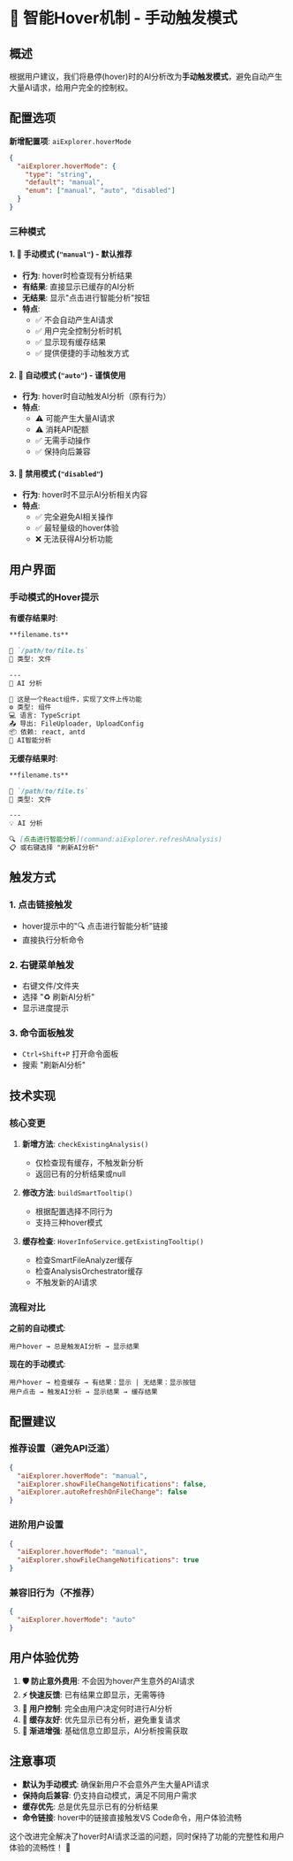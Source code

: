 # 🎯 智能Hover机制 - 手动触发模式

## 概述

根据用户建议，我们将悬停(hover)时的AI分析改为**手动触发模式**，避免自动产生大量AI请求，给用户完全的控制权。

## 配置选项

**新增配置项**: `aiExplorer.hoverMode`

```json
{
  "aiExplorer.hoverMode": {
    "type": "string",
    "default": "manual",
    "enum": ["manual", "auto", "disabled"]
  }
}
```

### 三种模式

#### 1. 🎯 手动模式 (`"manual"`) - **默认推荐**
- **行为**: hover时检查现有分析结果
- **有结果**: 直接显示已缓存的AI分析
- **无结果**: 显示"点击进行智能分析"按钮
- **特点**: 
  - ✅ 不会自动产生AI请求
  - ✅ 用户完全控制分析时机
  - ✅ 显示现有缓存结果
  - ✅ 提供便捷的手动触发方式

#### 2. 🤖 自动模式 (`"auto"`) - **谨慎使用**
- **行为**: hover时自动触发AI分析（原有行为）
- **特点**: 
  - ⚠️ 可能产生大量AI请求
  - ⚠️ 消耗API配额
  - ✅ 无需手动操作
  - ✅ 保持向后兼容

#### 3. 🚫 禁用模式 (`"disabled"`)
- **行为**: hover时不显示AI分析相关内容
- **特点**: 
  - ✅ 完全避免AI相关操作
  - ✅ 最轻量级的hover体验
  - ❌ 无法获得AI分析功能

## 用户界面

### 手动模式的Hover提示

**有缓存结果时**:
```markdown
**filename.ts**

📁 `/path/to/file.ts`
📝 类型: 文件

---
🤖 AI 分析

📝 这是一个React组件，实现了文件上传功能
⚙️ 类型: 组件
💻 语言: TypeScript
📤 导出: FileUploader, UploadConfig
📦 依赖: react, antd
🤖 AI智能分析
```

**无缓存结果时**:
```markdown
**filename.ts**

📁 `/path/to/file.ts`
📝 类型: 文件

---
💡 AI 分析

🔍 [点击进行智能分析](command:aiExplorer.refreshAnalysis)
📋 或右键选择 "刷新AI分析"
```

## 触发方式

### 1. 点击链接触发
- hover提示中的"🔍 点击进行智能分析"链接
- 直接执行分析命令

### 2. 右键菜单触发  
- 右键文件/文件夹
- 选择 "♻️ 刷新AI分析"
- 显示进度提示

### 3. 命令面板触发
- `Ctrl+Shift+P` 打开命令面板
- 搜索 "刷新AI分析"

## 技术实现

### 核心变更

1. **新增方法**: `checkExistingAnalysis()`
   - 仅检查现有缓存，不触发新分析
   - 返回已有的分析结果或null

2. **修改方法**: `buildSmartTooltip()`
   - 根据配置选择不同行为
   - 支持三种hover模式

3. **缓存检查**: `HoverInfoService.getExistingTooltip()`
   - 检查SmartFileAnalyzer缓存
   - 检查AnalysisOrchestrator缓存
   - 不触发新的AI请求

### 流程对比

**之前的自动模式**:
```
用户hover → 总是触发AI分析 → 显示结果
```

**现在的手动模式**:
```
用户hover → 检查缓存 → 有结果：显示 | 无结果：显示按钮
用户点击 → 触发AI分析 → 显示结果 → 缓存结果
```

## 配置建议

### 推荐设置（避免API泛滥）
```json
{
  "aiExplorer.hoverMode": "manual",
  "aiExplorer.showFileChangeNotifications": false,
  "aiExplorer.autoRefreshOnFileChange": false
}
```

### 进阶用户设置
```json
{
  "aiExplorer.hoverMode": "manual",
  "aiExplorer.showFileChangeNotifications": true
}
```

### 兼容旧行为（不推荐）
```json
{
  "aiExplorer.hoverMode": "auto"
}
```

## 用户体验优势

1. **🛡️ 防止意外费用**: 不会因为hover产生意外的AI请求
2. **⚡ 快速反馈**: 已有结果立即显示，无需等待
3. **🎯 用户控制**: 完全由用户决定何时进行AI分析
4. **💾 缓存友好**: 优先显示已有分析，避免重复请求
5. **🔄 渐进增强**: 基础信息立即显示，AI分析按需获取

## 注意事项

- **默认为手动模式**: 确保新用户不会意外产生大量API请求
- **保持向后兼容**: 仍支持自动模式，满足不同用户需求
- **缓存优先**: 总是优先显示已有的分析结果
- **命令链接**: hover中的链接直接触发VS Code命令，用户体验流畅

这个改进完全解决了hover时AI请求泛滥的问题，同时保持了功能的完整性和用户体验的流畅性！ 🎉
